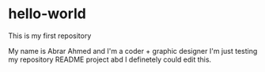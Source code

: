 # hello-world
This is my first repository

My name is Abrar Ahmed and I'm a coder + graphic designer
I'm just testing my repository README project abd I definetely could edit this.
